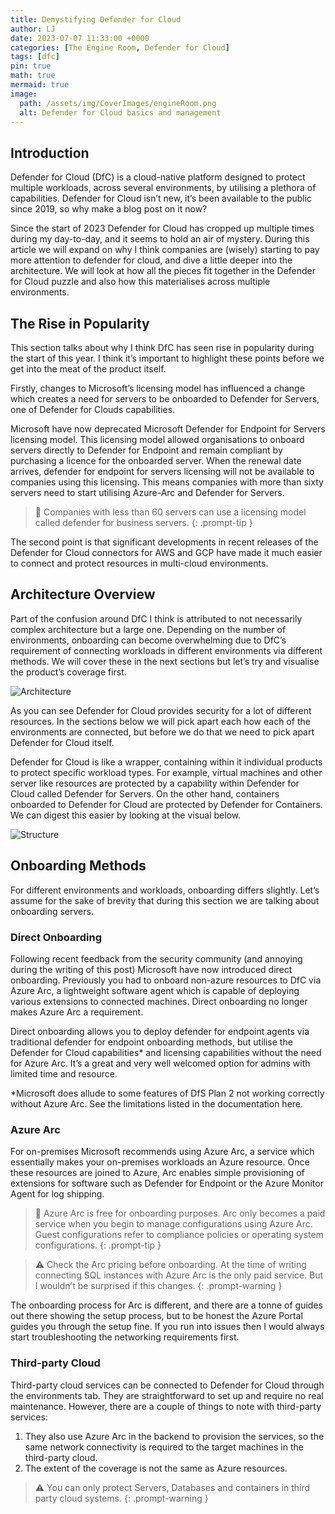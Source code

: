 ```yaml
---
title: Demystifying Defender for Cloud
author: LJ
date: 2023-07-07 11:33:00 +0000
categories: [The Engine Room, Defender for Cloud]
tags: [dfc]
pin: true
math: true
mermaid: true
image:
  path: /assets/img/CoverImages/engineRoom.png
  alt: Defender for Cloud basics and management
---
```


## Introduction
Defender for Cloud (DfC) is a cloud-native platform designed to protect multiple workloads, across several environments, by utilising a plethora of capabilities. Defender for Cloud isn’t new, it’s been available to the public since 2019, so why make a blog post on it now? 

Since the start of 2023 Defender for Cloud has cropped up multiple times during my day-to-day, and it seems to hold an air of mystery. During this article we will expand on why I think companies are (wisely) starting to pay more attention to defender for cloud, and dive a little deeper into the architecture. We will look at how all the pieces fit together in the Defender for Cloud puzzle and also how this materialises across multiple environments.

## The Rise in Popularity

This section talks about why I think DfC has seen rise in popularity during the start of this year. I think it’s important to highlight these points before we get into the meat of the product itself.

Firstly, changes to Microsoft’s licensing model has influenced a change which creates a need for servers to be onboarded to Defender for Servers, one of Defender for Clouds capabilities. 

Microsoft have now deprecated Microsoft Defender for Endpoint for Servers licensing model. This licensing model allowed organisations to onboard servers directly to Defender for Endpoint and remain compliant by purchasing a licence for the onboarded server. When the renewal date arrives, defender for endpoint for servers licensing will not be available to companies using this licensing. This means companies with more than sixty servers need to start utilising Azure-Arc and Defender for Servers.

>💬 Companies with less than 60 servers can use a licensing model called defender for business servers.
{: .prompt-tip }


The second point is that significant developments in recent releases of the Defender for Cloud connectors for AWS and GCP have made it much easier to connect and protect resources in multi-cloud environments.

## Architecture Overview

Part of the confusion around DfC I think is attributed to not necessarily complex architecture but a large one. Depending on the number of environments, onboarding can become overwhelming due to DfC’s requirement of connecting workloads in different environments via different methods. We will cover these in the next sections but let’s try and visualise the product’s coverage first.

![Architecture](/assets/img/EngineeringContent/DfCArchitecture.drawio-2.png)

As you can see Defender for Cloud provides security for a lot of different resources. In the sections below we will pick apart each how each of the environments are connected, but before we do that we need to pick apart Defender for Cloud itself. 

Defender for Cloud is like a wrapper, containing within it individual products to protect specific workload types. For example, virtual machines and other server like resources are protected by a capability within Defender for Cloud called Defender for Servers. On the other hand, containers onboarded to Defender for Cloud are protected by Defender for Containers. We can digest this easier by looking at the visual below.

![Structure](/assets/img/EngineeringContent/DFCStructure-2.jpg)

## Onboarding Methods

For different environments and workloads, onboarding differs slightly. Let’s assume for the sake of brevity that during this section we are talking about onboarding servers. 

### Direct Onboarding

Following recent feedback from the security community (and annoying during the writing of this post) Microsoft have now introduced direct onboarding. Previously you had to onboard non-azure resources to DfC via Azure Arc, a lightweight software agent which is capable of deploying various extensions to connected machines. Direct onboarding no longer makes Azure Arc a requirement. 

Direct onboarding allows you to deploy defender for endpoint agents via traditional defender for endpoint onboarding methods, but utilise the Defender for Cloud capabilities* and licensing capabilities without the need for Azure Arc. It’s a great and very well welcomed option for admins with limited time and resource.

*Microsoft does allude to some features of DfS Plan 2 not working correctly without Azure Arc. See the limitations listed in the documentation here.

### Azure Arc

For on-premises Microsoft recommends using Azure Arc, a service which essentially makes your on-premises workloads an Azure resource. Once these resources are joined to Azure, Arc enables simple provisioning of extensions for software such as Defender for Endpoint or the Azure Monitor Agent for log shipping. 


>💬 Azure Arc is free for onboarding purposes. Arc only becomes a paid service when you begin to manage configurations using Azure Arc. Guest configurations refer to compliance policies or operating system configurations.
{: .prompt-tip }


>⚠️ Check the Arc pricing before onboarding. At the time of writing connecting SQL instances with Azure Arc is the only paid service. But I wouldn’t be surprised if this changes.
{: .prompt-warning }


The onboarding process for Arc is different, and there are a tonne of guides out there showing the setup process, but to be honest the Azure Portal guides you through the setup fine. If you run into issues then I would always start troubleshooting the networking requirements first. 

### Third-party Cloud

Third-party cloud services can be connected to Defender for Cloud through the environments tab. They are straightforward to set up and require no real maintenance. However, there are a couple of things to note with third-party services:

1. They also use Azure Arc in the backend to provision the services, so the same network connectivity is required to the target machines in the third-party cloud. 
2. The extent of the coverage is not the same as Azure resources.


>⚠️ You can only protect Servers, Databases and containers in third party cloud systems.
{: .prompt-warning }